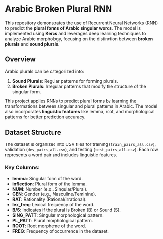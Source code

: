 # Arabic Broken Plural RNN

This repository demonstrates the use of Recurrent Neural Networks (RNN) to predict the **plural forms of Arabic singular words**. The model is implemented using **Keras** and leverages deep learning techniques to analyze Arabic morphology, focusing on the distinction between **broken plurals** and **sound plurals**.

## Overview

Arabic plurals can be categorized into:

1. **Sound Plurals**: Regular patterns for forming plurals.
2. **Broken Plurals**: Irregular patterns that modify the structure of the singular form.

This project applies RNNs to predict plural forms by learning the transformations between singular and plural patterns in Arabic. The model also incorporates **linguistic features** like lemma, root, and morphological patterns for better prediction accuracy.

## Dataset Structure

The dataset is organized into CSV files for training (`train_pairs_all.csv`), validation (`dev_pairs_all.csv`), and testing (`test_pairs_all.csv`). Each row represents a word pair and includes linguistic features.

### Key Columns:

- **lemma**: Singular form of the word.
- **inflection**: Plural form of the lemma.
- **NUM**: Number (e.g., Singular/Plural).
- **GEN**: Gender (e.g., Masculine/Feminine).
- **RAT**: Rationality (Rational/Irrational).
- **lex_freq**: Lexical frequency of the word.
- **B/S**: Indicates if the plural is Broken (B) or Sound (S).
- **SING_PATT**: Singular morphological pattern.
- **PL_PATT**: Plural morphological pattern.
- **ROOT**: Root morpheme of the word.
- **FREQ**: Frequency of occurrence in the dataset.
